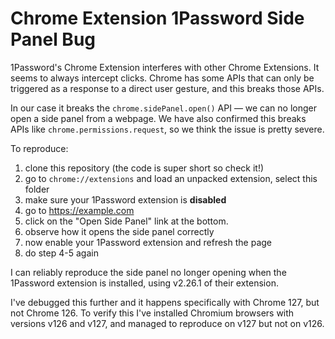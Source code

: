 # Chrome Extension 1Password Side Panel Bug

1Password's Chrome Extension interferes with other Chrome Extensions. It seems to always intercept clicks. Chrome has some APIs that can only be triggered as a response to a direct user gesture, and this breaks those APIs.

In our case it breaks the `chrome.sidePanel.open()` API — we can no longer open a side panel from a webpage.
We have also confirmed this breaks APIs like `chrome.permissions.request`, so we think the issue is pretty severe.

To reproduce:

1. clone this repository (the code is super short so check it!)
2. go to `chrome://extensions` and load an unpacked extension, select this folder
3. make sure your 1Password extension is **disabled**
4. go to https://example.com
5. click on the "Open Side Panel" link at the bottom.
6. observe how it opens the side panel correctly
7. now enable your 1Password extension and refresh the page
8. do step 4-5 again

I can reliably reproduce the side panel no longer opening when the 1Password extension is installed, using v2.26.1 of their extension.

I've debugged this further and it happens specifically with Chrome 127, but not Chrome 126.
To verify this I've installed Chromium browsers with versions v126 and v127, and managed to reproduce on v127 but not on v126.